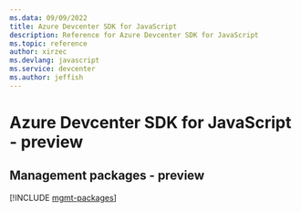 ```yaml
---
ms.data: 09/09/2022
title: Azure Devcenter SDK for JavaScript
description: Reference for Azure Devcenter SDK for JavaScript
ms.topic: reference
author: xirzec
ms.devlang: javascript
ms.service: devcenter
ms.author: jeffish
---
```

# Azure Devcenter SDK for JavaScript - preview

## Management packages - preview
[!INCLUDE [mgmt-packages](devcenter-mgmt-index.md)]